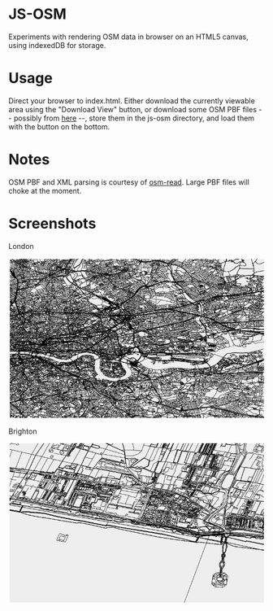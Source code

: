 
JS-OSM
======

Experiments with rendering OSM data in browser on an HTML5 canvas, using
indexedDB for storage.


Usage
=====

Direct your browser to index.html.  Either download the currently viewable area
using the "Download View" button, or download some OSM PBF files -- possibly
from [here](http://download.geofabrik.de/) --, store them in the js-osm
directory, and load them with the button on the bottom.


Notes
=====

OSM PBF and XML parsing is courtesy of
[osm-read](https://github.com/marook/osm-read).  Large PBF files will choke at
the moment.


Screenshots
===========

London

![Screen shot of London](london.jpg)

Brighton 

![Screen shot of Brighton](brighton.jpg)
